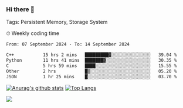 ### Hi there 👋

Tags: Persistent Memory, Storage System

<!--

[![Anurag's github stats](https://github-readme-stats.vercel.app/api?username=wwyf)](https://github.com/anuraghazra/github-readme-stats)

[![Anurag's github stats](https://github-readme-stats.vercel.app/api?username=wwyf&count_private=true)](https://github.com/anuraghazra/github-readme-stats)


[![Top Langs](https://github-readme-stats.vercel.app/api/top-langs/?username=wwyf&count_private=true&&hide=jupyter%20notebook,html)](https://github.com/anuraghazra/github-readme-stats)



-->


⏱ Weekly coding time

<!--START_SECTION:waka-->

```txt
From: 07 September 2024 - To: 14 September 2024

C++           15 hrs 2 mins   █████████▓░░░░░░░░░░░░░░░   39.04 %
Python        11 hrs 41 mins  ███████▓░░░░░░░░░░░░░░░░░   30.35 %
C             5 hrs 59 mins   ████░░░░░░░░░░░░░░░░░░░░░   15.55 %
Other         2 hrs           █▒░░░░░░░░░░░░░░░░░░░░░░░   05.20 %
JSON          1 hr 25 mins    █░░░░░░░░░░░░░░░░░░░░░░░░   03.70 %
```

<!--END_SECTION:waka-->



[![Anurag's github stats](https://github-readme-stats.vercel.app/api?username=wwyf&count_private=true&show_icons=true&hide_border=true)](https://github.com/anuraghazra/github-readme-stats) [![Top Langs](https://github-readme-stats.vercel.app/api/top-langs/?username=wwyf&count_private=true&hide=jupyter%20notebook,html,OpenEdge%20ABL&langs_count=10&layout=compact&hide_border=true)](https://github.com/anuraghazra/github-readme-stats)

<!--

[![willianrod's wakatime stats](https://github-readme-stats.vercel.app/api/wakatime?username=wwyf)](https://github.com/anuraghazra/github-readme-stats)


-->

![](https://hit.yhype.me/github/profile?user_id=23121291)
